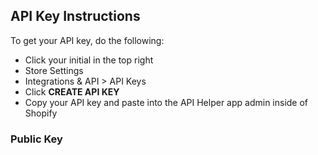 ## API Key Instructions
To get your API key, do the following:
* Click your initial in the top right
* Store Settings
* Integrations & API > API Keys
* Click __CREATE API KEY__
* Copy your API key and paste into the API Helper app admin inside of Shopify
### Public Key
